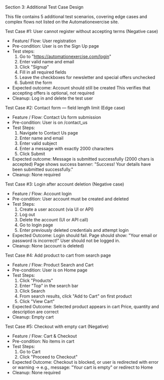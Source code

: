 Section 3: Additional Test Case Design

This file contains 5 additional test scenarios, covering edge cases and complex flows not listed on the Automationexercise site.

Test Case #1: User cannot register without accepting terms (Negative case)

- Feature/ Flow: User registration
- Pre-condition: User is on the Sign Up page
- Test steps:
  1. Go to "https://automationexercise.com/login"
  2. Enter valid name and email
  3. Click "Signup"
  4. Fill in all required fields
  5. Leave the checkboxes for newsletter and special offers unchecked
  6. Submit the form
- Expected outcome:
    Account should still be created
    This verifies that accepting offers is optional, not required
- Cleanup:
  Log in and delete the test user

Test Case #2: Contact form — field length limit (Edge case)

- Feature / Flow: Contact Us form submission
- Pre-condition: User is on /contact_us
- Test Steps:
  1. Navigate to Contact Us page
  2. Enter name and email
  3. Enter valid subject
  4. Enter a message with exactly 2000 characters
  5. Click Submit
- Expected outcome:
  Message is submitted successfully (2000 chars is accepted)
  Page shows success banner:
"Success! Your details have been submitted successfully."
- Cleanup: None required

Test Case #3: Login after account deletion (Negative case)

- Feature / Flow: Account login
- Pre-condition: User account must be created and deleted
- Test Steps:
  1. Create a user account (via UI or API)
  2. Log out
  3. Delete the account (UI or API call)
  4. Go to login page
  5. Enter previously deleted credentials and attempt login
- Expected Outcome:
  Login should fail.
  Page should show: "Your email or password is incorrect!"
  User should not be logged in.
- Cleanup: None (account is deleted)

Test Case #4: Add product to cart from search page

- Feature / Flow: Product Search and Cart
- Pre-condition: User is on Home page
- Test Steps:
  1. Click "Products"
  2. Enter "Top" in the search bar
  3. Click Search
  4. From search results, click "Add to Cart" on first product
  5. Click "View Cart"
- Expected Outcome:
  Selected product appears in cart
  Price, quantity and description are correct
- Cleanup:
  Empty cart

Test Case #5: Checkout with empty cart (Negative)

- Feature / Flow: Cart & Checkout
- Pre-condition: No items in cart
- Test Steps:
  1. Go to Cart
  2. Click "Proceed to Checkout"
- Expected Outcome:
  Checkout is blocked, or user is redirected with error or     warning -> e.g., message: "Your cart is empty" or redirect to   Home
- Cleanup: None required


